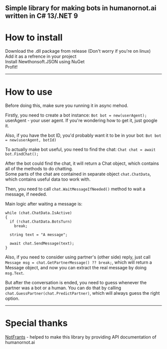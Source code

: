 Simple library for making bots in humanornot.ai written in C# 13/.NET 9
---

# How to install

Download the .dll package from release (Don't worry if you're on linux)<br/>
Add it as a refrence in your project<br/>
Install Newthonsoft.JSON using NuGet<br/>
Profit!

---

# How to use

Before doing this, make sure you running it in async mehod.

Firstly, you need to create a bot instance: `Bot bot = new(userAgent);`
userAgent - your user agent. If you're wondering how to get it, just google it.

Also, if you have the bot ID, you'd probably want it to be in your bot: `Bot bot = new(userAgent, botId)`

To actually make bot useful, you need to find the chat: `Chat chat = await bot.FindChat();`

After the bot could find the chat, it will return a Chat object, which contains all of the methods to do chatting.<br/>
Some parts of the chat are contained in separate object `chat.ChatData`, which contains useful data too work with.

Then, you need to call `chat.WaitMessageIfNeeded()` method to wait a message, if needed.

Main logic after waiting a message is:

```
while (chat.ChatData.IsActive)
{
  if (!chat.ChatData.BotsTurn)
    break;

  string text = "A message";

  await chat.SendMessage(text);
}
```

Also, if you need to consider using partner's (other side) reply, just call `Message msg = chat.GetPartnerMessage() ?? break;`, which will return a Message object, and now you can extract the real message by doing `msg.Text`.

But after the conversation is ended, you need to guess whenever the partner was a bot or a human. You can do that by calling `chat.GuessPartner(chat.PredictPartner)`, which will always guess the right option.

---

# Special thanks
[NotFrants](https://github.com/NotFrants) - helped to make this library by providing API documentation of humanornot.ai
